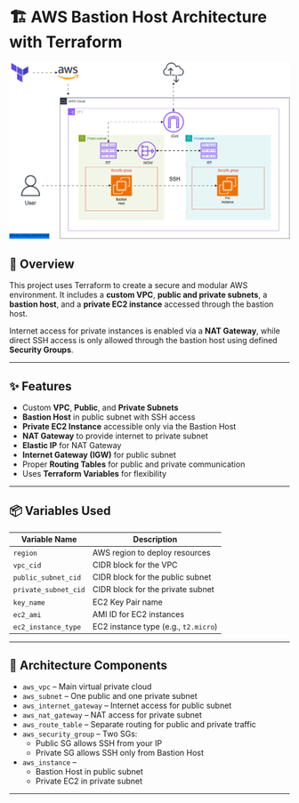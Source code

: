 # 🏗️ AWS Bastion Host Architecture with Terraform

![Architecture Diagram](./aws.gif)

## 📘 Overview

This project uses Terraform to create a secure and modular AWS environment. It includes a **custom VPC**, **public and private subnets**, a **bastion host**, and a **private EC2 instance** accessed through the bastion host.

Internet access for private instances is enabled via a **NAT Gateway**, while direct SSH access is only allowed through the bastion host using defined **Security Groups**.

---

## ✨ Features

- Custom **VPC**, **Public**, and **Private Subnets**
- **Bastion Host** in public subnet with SSH access
- **Private EC2 Instance** accessible only via the Bastion Host
- **NAT Gateway** to provide internet to private subnet
- **Elastic IP** for NAT Gateway
- **Internet Gateway (IGW)** for public subnet
- Proper **Routing Tables** for public and private communication
- Uses **Terraform Variables** for flexibility

---

## 📦 Variables Used

| Variable Name           | Description                                 |
|-------------------------|---------------------------------------------|
| `region`                | AWS region to deploy resources              |
| `vpc_cid`               | CIDR block for the VPC                      |
| `public_subnet_cid`     | CIDR block for the public subnet            |
| `private_subnet_cid`    | CIDR block for the private subnet           |
| `key_name`              | EC2 Key Pair name                           |
| `ec2_ami`               | AMI ID for EC2 instances                    |
| `ec2_instance_type`     | EC2 instance type (e.g., `t2.micro`)        |

---

## 🧱 Architecture Components

- `aws_vpc` – Main virtual private cloud
- `aws_subnet` – One public and one private subnet
- `aws_internet_gateway` – Internet access for public subnet
- `aws_nat_gateway` – NAT access for private subnet
- `aws_route_table` – Separate routing for public and private traffic
- `aws_security_group` – Two SGs:
  - Public SG allows SSH from your IP
  - Private SG allows SSH only from Bastion Host
- `aws_instance` – 
  - Bastion Host in public subnet
  - Private EC2 in private subnet

---

